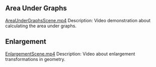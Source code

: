 ## Area Under Graphs

[AreaUnderGraphsScene.mp4](videos/components/AreaUnderGraphsScene.mp4)
Description: Video demonstration about calculating the area under graphs.

## Enlargement

[EnlargementScene.mp4](videos/components/EnlargementScene.mp4)
Description: Video about enlargement transformations in geometry.
